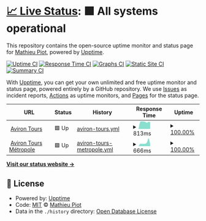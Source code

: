 # [📈 Live Status](https://status.avirontours.fr): <!--live status--> **🟩 All systems operational**

This repository contains the open-source uptime monitor and status page for [Mathieu Piot](https://status.avirontours.fr), powered by [Upptime](https://github.com/upptime/upptime).

[![Uptime CI](https://github.com/mpiot/status-avirontours/workflows/Uptime%20CI/badge.svg)](https://github.com/mpiot/status-avirontours/actions?query=workflow%3A%22Uptime+CI%22)
[![Response Time CI](https://github.com/mpiot/status-avirontours/workflows/Response%20Time%20CI/badge.svg)](https://github.com/mpiot/status-avirontours/actions?query=workflow%3A%22Response+Time+CI%22)
[![Graphs CI](https://github.com/mpiot/status-avirontours/workflows/Graphs%20CI/badge.svg)](https://github.com/mpiot/status-avirontours/actions?query=workflow%3A%22Graphs+CI%22)
[![Static Site CI](https://github.com/mpiot/status-avirontours/workflows/Static%20Site%20CI/badge.svg)](https://github.com/mpiot/status-avirontours/actions?query=workflow%3A%22Static+Site+CI%22)
[![Summary CI](https://github.com/mpiot/status-avirontours/workflows/Summary%20CI/badge.svg)](https://github.com/mpiot/status-avirontours/actions?query=workflow%3A%22Summary+CI%22)

With [Upptime](https://upptime.js.org), you can get your own unlimited and free uptime monitor and status page, powered entirely by a GitHub repository. We use [Issues](https://github.com/mpiot/status-avirontours/issues) as incident reports, [Actions](https://github.com/mpiot/status-avirontours/actions) as uptime monitors, and [Pages](https://status.avirontours.fr) for the status page.

<!--start: status pages-->
<!-- This summary is generated by Upptime (https://github.com/upptime/upptime) -->
<!-- Do not edit this manually, your changes will be overwritten -->
<!-- prettier-ignore -->
| URL | Status | History | Response Time | Uptime |
| --- | ------ | ------- | ------------- | ------ |
| <img alt="" src="https://favicons.githubusercontent.com/avirontours.fr" height="13"> [Aviron Tours](https://avirontours.fr) | 🟩 Up | [aviron-tours.yml](https://github.com/mpiot/status-avirontours/commits/HEAD/history/aviron-tours.yml) | <details><summary><img alt="Response time graph" src="./graphs/aviron-tours/response-time-week.png" height="20"> 813ms</summary><br><a href="https://status.avirontours.fr/history/aviron-tours"><img alt="Response time 793" src="https://img.shields.io/endpoint?url=https%3A%2F%2Fraw.githubusercontent.com%2Fmpiot%2Fstatus-avirontours%2FHEAD%2Fapi%2Faviron-tours%2Fresponse-time.json"></a><br><a href="https://status.avirontours.fr/history/aviron-tours"><img alt="24-hour response time 793" src="https://img.shields.io/endpoint?url=https%3A%2F%2Fraw.githubusercontent.com%2Fmpiot%2Fstatus-avirontours%2FHEAD%2Fapi%2Faviron-tours%2Fresponse-time-day.json"></a><br><a href="https://status.avirontours.fr/history/aviron-tours"><img alt="7-day response time 813" src="https://img.shields.io/endpoint?url=https%3A%2F%2Fraw.githubusercontent.com%2Fmpiot%2Fstatus-avirontours%2FHEAD%2Fapi%2Faviron-tours%2Fresponse-time-week.json"></a><br><a href="https://status.avirontours.fr/history/aviron-tours"><img alt="30-day response time 761" src="https://img.shields.io/endpoint?url=https%3A%2F%2Fraw.githubusercontent.com%2Fmpiot%2Fstatus-avirontours%2FHEAD%2Fapi%2Faviron-tours%2Fresponse-time-month.json"></a><br><a href="https://status.avirontours.fr/history/aviron-tours"><img alt="1-year response time 793" src="https://img.shields.io/endpoint?url=https%3A%2F%2Fraw.githubusercontent.com%2Fmpiot%2Fstatus-avirontours%2FHEAD%2Fapi%2Faviron-tours%2Fresponse-time-year.json"></a></details> | <details><summary><a href="https://status.avirontours.fr/history/aviron-tours">100.00%</a></summary><a href="https://status.avirontours.fr/history/aviron-tours"><img alt="All-time uptime 95.59%" src="https://img.shields.io/endpoint?url=https%3A%2F%2Fraw.githubusercontent.com%2Fmpiot%2Fstatus-avirontours%2FHEAD%2Fapi%2Faviron-tours%2Fuptime.json"></a><br><a href="https://status.avirontours.fr/history/aviron-tours"><img alt="24-hour uptime 100.00%" src="https://img.shields.io/endpoint?url=https%3A%2F%2Fraw.githubusercontent.com%2Fmpiot%2Fstatus-avirontours%2FHEAD%2Fapi%2Faviron-tours%2Fuptime-day.json"></a><br><a href="https://status.avirontours.fr/history/aviron-tours"><img alt="7-day uptime 100.00%" src="https://img.shields.io/endpoint?url=https%3A%2F%2Fraw.githubusercontent.com%2Fmpiot%2Fstatus-avirontours%2FHEAD%2Fapi%2Faviron-tours%2Fuptime-week.json"></a><br><a href="https://status.avirontours.fr/history/aviron-tours"><img alt="30-day uptime 100.00%" src="https://img.shields.io/endpoint?url=https%3A%2F%2Fraw.githubusercontent.com%2Fmpiot%2Fstatus-avirontours%2FHEAD%2Fapi%2Faviron-tours%2Fuptime-month.json"></a><br><a href="https://status.avirontours.fr/history/aviron-tours"><img alt="1-year uptime 95.59%" src="https://img.shields.io/endpoint?url=https%3A%2F%2Fraw.githubusercontent.com%2Fmpiot%2Fstatus-avirontours%2FHEAD%2Fapi%2Faviron-tours%2Fuptime-year.json"></a></details>
| <img alt="" src="https://favicons.githubusercontent.com/www.aviron-tours-metropole.com" height="13"> [Aviron Tours Métropole](https://www.aviron-tours-metropole.com) | 🟩 Up | [aviron-tours-metropole.yml](https://github.com/mpiot/status-avirontours/commits/HEAD/history/aviron-tours-metropole.yml) | <details><summary><img alt="Response time graph" src="./graphs/aviron-tours-metropole/response-time-week.png" height="20"> 666ms</summary><br><a href="https://status.avirontours.fr/history/aviron-tours-metropole"><img alt="Response time 528" src="https://img.shields.io/endpoint?url=https%3A%2F%2Fraw.githubusercontent.com%2Fmpiot%2Fstatus-avirontours%2FHEAD%2Fapi%2Faviron-tours-metropole%2Fresponse-time.json"></a><br><a href="https://status.avirontours.fr/history/aviron-tours-metropole"><img alt="24-hour response time 429" src="https://img.shields.io/endpoint?url=https%3A%2F%2Fraw.githubusercontent.com%2Fmpiot%2Fstatus-avirontours%2FHEAD%2Fapi%2Faviron-tours-metropole%2Fresponse-time-day.json"></a><br><a href="https://status.avirontours.fr/history/aviron-tours-metropole"><img alt="7-day response time 666" src="https://img.shields.io/endpoint?url=https%3A%2F%2Fraw.githubusercontent.com%2Fmpiot%2Fstatus-avirontours%2FHEAD%2Fapi%2Faviron-tours-metropole%2Fresponse-time-week.json"></a><br><a href="https://status.avirontours.fr/history/aviron-tours-metropole"><img alt="30-day response time 467" src="https://img.shields.io/endpoint?url=https%3A%2F%2Fraw.githubusercontent.com%2Fmpiot%2Fstatus-avirontours%2FHEAD%2Fapi%2Faviron-tours-metropole%2Fresponse-time-month.json"></a><br><a href="https://status.avirontours.fr/history/aviron-tours-metropole"><img alt="1-year response time 528" src="https://img.shields.io/endpoint?url=https%3A%2F%2Fraw.githubusercontent.com%2Fmpiot%2Fstatus-avirontours%2FHEAD%2Fapi%2Faviron-tours-metropole%2Fresponse-time-year.json"></a></details> | <details><summary><a href="https://status.avirontours.fr/history/aviron-tours-metropole">100.00%</a></summary><a href="https://status.avirontours.fr/history/aviron-tours-metropole"><img alt="All-time uptime 99.99%" src="https://img.shields.io/endpoint?url=https%3A%2F%2Fraw.githubusercontent.com%2Fmpiot%2Fstatus-avirontours%2FHEAD%2Fapi%2Faviron-tours-metropole%2Fuptime.json"></a><br><a href="https://status.avirontours.fr/history/aviron-tours-metropole"><img alt="24-hour uptime 100.00%" src="https://img.shields.io/endpoint?url=https%3A%2F%2Fraw.githubusercontent.com%2Fmpiot%2Fstatus-avirontours%2FHEAD%2Fapi%2Faviron-tours-metropole%2Fuptime-day.json"></a><br><a href="https://status.avirontours.fr/history/aviron-tours-metropole"><img alt="7-day uptime 100.00%" src="https://img.shields.io/endpoint?url=https%3A%2F%2Fraw.githubusercontent.com%2Fmpiot%2Fstatus-avirontours%2FHEAD%2Fapi%2Faviron-tours-metropole%2Fuptime-week.json"></a><br><a href="https://status.avirontours.fr/history/aviron-tours-metropole"><img alt="30-day uptime 100.00%" src="https://img.shields.io/endpoint?url=https%3A%2F%2Fraw.githubusercontent.com%2Fmpiot%2Fstatus-avirontours%2FHEAD%2Fapi%2Faviron-tours-metropole%2Fuptime-month.json"></a><br><a href="https://status.avirontours.fr/history/aviron-tours-metropole"><img alt="1-year uptime 99.99%" src="https://img.shields.io/endpoint?url=https%3A%2F%2Fraw.githubusercontent.com%2Fmpiot%2Fstatus-avirontours%2FHEAD%2Fapi%2Faviron-tours-metropole%2Fuptime-year.json"></a></details>

<!--end: status pages-->

[**Visit our status website →**](https://status.avirontours.fr)

## 📄 License

- Powered by: [Upptime](https://github.com/upptime/upptime)
- Code: [MIT](./LICENSE) © [Mathieu Piot](https://status.avirontours.fr)
- Data in the `./history` directory: [Open Database License](https://opendatacommons.org/licenses/odbl/1-0/)
